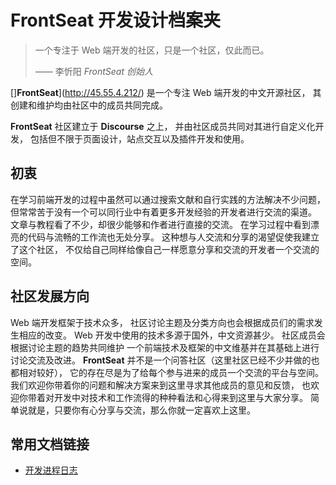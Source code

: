 # FrontSeat 开发设计档案夹

> 一个专注于 Web 端开发的社区，只是一个社区，仅此而已。
>
> —— 李忻阳 *FrontSeat 创始人*

[]**FrontSeat**](http://45.55.4.212/) 是一个专注 Web 端开发的中文开源社区，
其创建和维护均由社区中的成员共同完成。

**FrontSeat** 社区建立于 **Discourse** 之上，
并由社区成员共同对其进行自定义化开发，
包括但不限于页面设计，站点交互以及插件开发和使用。

## 初衷

在学习前端开发的过程中虽然可以通过搜索文献和自行实践的方法解决不少问题，
但常常苦于没有一个可以同行业中有着更多开发经验的开发者进行交流的渠道。
文章与教程看了不少，却很少能够和作者进行直接的交流。
在学习过程中看到漂亮的代码与流畅的工作流也无处分享。
这种想与人交流和分享的渴望促使我建立了这个社区，
不仅给自己同样给像自己一样愿意分享和交流的开发者一个交流的空间。

## 社区发展方向

Web 端开发框架于技术众多，
社区讨论主题及分类方向也会根据成员们的需求发生相应的改变。
Web 开发中使用的技术多源于国外，中文资源甚少。
社区成员会根据讨论主题的趋势共同维护
一个前端技术及框架的中文维基并在其基础上进行讨论交流及改进。
**FrontSeat** 并不是一个问答社区（这里社区已经不少并做的也都相对较好），
它的存在尽是为了给每个参与进来的成员一个交流的平台与空间。
我们欢迎你带着你的问题和解决方案来到这里寻求其他成员的意见和反馈，
也欢迎你带着对开发中对技术和工作流得的种种看法和心得来到这里与大家分享。
简单说就是，只要你有心分享与交流，那么你就一定喜欢上这里。

## 常用文档链接

- [开发进程日志](Document/开发进程日志.md)
